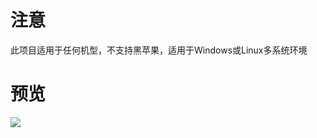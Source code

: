 # 注意
此项目适用于任何机型，不支持黑苹果，适用于Windows或Linux多系统环境

# 预览
![](https://github.com/TheStupidNoob/Opencore/blob/main/preview.png)
